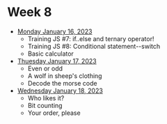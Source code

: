 # Week 8

- [Monday January 16, 2023](./Monday.md)
    - Training JS #7: if..else and ternary operator!
    - Training JS #8: Conditional statement--switch
    - Basic calculator
- [Thuesday January 17, 2023](./Thuesday.md)
    - Even or odd
    - A wolf in sheep's clothing
    - Decode the morse code
- [Wednesday January 18, 2023](./Wednesday.md)
    - Who likes it?
    - Bit counting
    - Your order, please
